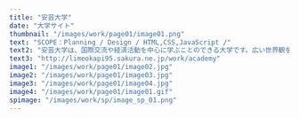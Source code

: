 ```yaml
---
title: "安芸大学"
date: "大学サイト"
thumbnail: "/images/work/page01/image01.png"
text: "SCOPE：Planning / Design / HTML,CSS,JavaScript /"
text2: "安芸大学は、国際交流や経済活動を中心に学ぶことのできる大学です。広い世界観を意識した空間とシンプルな作りのWEBサイトにさせていただきました。ロゴは、地球と人々の繋がりを意識して作成させていただきました。"
text3: "http://limeokapi95.sakura.ne.jp/work/academy"
image1: "/images/work/page01/image02.jpg"
image2: "/images/work/page01/image03.jpg"
image3: "/images/work/page01/image04.jpg"
image4: "/images/work/page01/image01.gif"
spimage: "/images/work/sp/image_sp_01.png"
---
```

